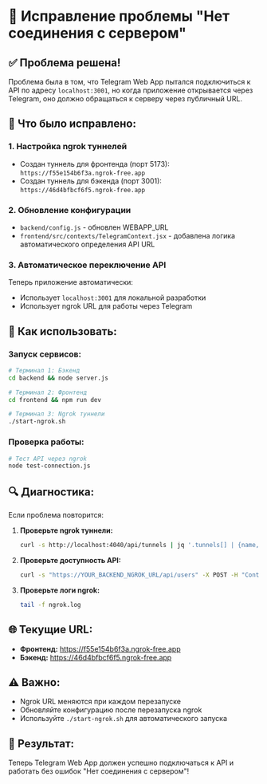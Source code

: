 # 🔧 Исправление проблемы "Нет соединения с сервером"

## ✅ Проблема решена!

Проблема была в том, что Telegram Web App пытался подключиться к API по адресу `localhost:3001`, но когда приложение открывается через Telegram, оно должно обращаться к серверу через публичный URL.

## 🚀 Что было исправлено:

### 1. Настройка ngrok туннелей
- Создан туннель для фронтенда (порт 5173): `https://f55e154b6f3a.ngrok-free.app`
- Создан туннель для бэкенда (порт 3001): `https://46d4bfbcf6f5.ngrok-free.app`

### 2. Обновление конфигурации
- `backend/config.js` - обновлен WEBAPP_URL
- `frontend/src/contexts/TelegramContext.jsx` - добавлена логика автоматического определения API URL

### 3. Автоматическое переключение API
Теперь приложение автоматически:
- Использует `localhost:3001` для локальной разработки
- Использует ngrok URL для работы через Telegram

## 📱 Как использовать:

### Запуск сервисов:
```bash
# Терминал 1: Бэкенд
cd backend && node server.js

# Терминал 2: Фронтенд  
cd frontend && npm run dev

# Терминал 3: Ngrok туннели
./start-ngrok.sh
```

### Проверка работы:
```bash
# Тест API через ngrok
node test-connection.js
```

## 🔍 Диагностика:

Если проблема повторится:

1. **Проверьте ngrok туннели:**
   ```bash
   curl -s http://localhost:4040/api/tunnels | jq '.tunnels[] | {name, public_url}'
   ```

2. **Проверьте доступность API:**
   ```bash
   curl -s "https://YOUR_BACKEND_NGROK_URL/api/users" -X POST -H "Content-Type: application/json" -d '{"telegram_id":"test","username":"test","first_name":"Test"}'
   ```

3. **Проверьте логи ngrok:**
   ```bash
   tail -f ngrok.log
   ```

## 🌐 Текущие URL:

- **Фронтенд:** https://f55e154b6f3a.ngrok-free.app
- **Бэкенд:** https://46d4bfbcf6f5.ngrok-free.app

## ⚠️ Важно:

- Ngrok URL меняются при каждом перезапуске
- Обновляйте конфигурацию после перезапуска ngrok
- Используйте `./start-ngrok.sh` для автоматического запуска

## 🎯 Результат:

Теперь Telegram Web App должен успешно подключаться к API и работать без ошибок "Нет соединения с сервером"!
